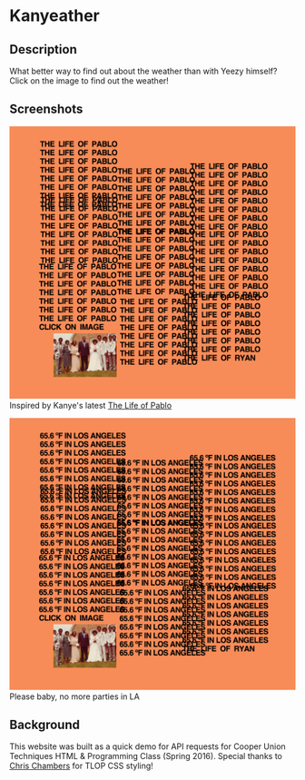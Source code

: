 # Kanyeather

## Description

What better way to find out about the weather than with Yeezy himself? Click on the image to find out the weather!

## Screenshots

![s1](screenshots/s1.png "Inspired by Kanye's latest The Life of Pablo")
Inspired by Kanye's latest [The Life of Pablo](http://tidal.com/album/57273408)

![s2](screenshots/s2.png "Please baby, no more parties in LA")
Please baby, no more parties in LA

## Background

This website was built as a quick demo for API requests for Cooper Union Techniques HTML & Programming Class (Spring 2016). Special thanks to [Chris Chambers](http://codepen.io/cchambers/) for TLOP CSS styling!